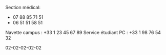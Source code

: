 

Section médical:

- 07 88 85 71 51
- 06 51 51 58 51








Navette campus : +33 1 23 45 67 89
Service étudiant PC : +33 1 98 76 54 32








02-02-02-02-02